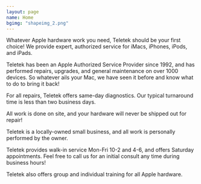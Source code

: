 ```yaml
---
layout: page
name: Home
bgimg: "shapeimg_2.png"
---
```


Whatever Apple hardware work you need, Teletek should be your first choice!  We provide
expert, authorized service for iMacs, iPhones, iPods, and iPads.

Teletek has been an Apple Authorized Service Provider since 1992, and has performed
repairs, upgrades, and general maintenance on over 1000 devices.  So whatever
ails your Mac, we have seen it before and know what to do to bring it back!

For all repairs, Teletek offers same-day diagnostics.  Our typical turnaround time is
less than two business days.

All work is done on site, and your hardware will never be shipped out for repair!

Teletek is a locally-owned small business, and all work is personally performed
by the owner.

Teletek provides walk-in service Mon-Fri 10-2 and 4-6, and offers Saturday appointments.
Feel free to call us for an initial consult any time during business hours!

Teletek also offers group and individual training for all Apple hardware.
